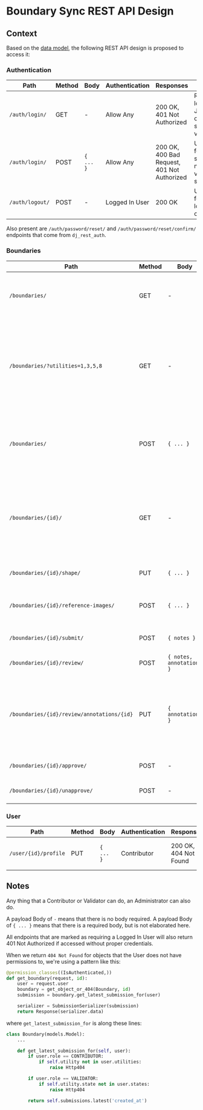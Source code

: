 # Boundary Sync REST API Design

## Context

Based on the [data model](./adr-001-data-models.md), the following REST API design is proposed to access it:

### Authentication

| Path            | Method | Body      | Authentication | Responses                                             | Notes                                        |
| --------------- | ------ | --------- | -------------- | ----------------------------------------------------- | -------------------------------------------- |
| `/auth/login/`  | GET    | -         | Allow Any      | 200 OK,<br />401 Not Authorized                       | Returns loging JSON if current session valid |
| `/auth/login/`  | POST   | `{ ... }` | Allow Any      | 200 OK,<br />400 Bad Request,<br />401 Not Authorized | Used for starting new valid session          |
| `/auth/logout/` | POST   | -         | Logged In User | 200 OK                                                | Used for logging out                         |

Also present are `/auth/password/reset/` and `/auth/password/reset/confirm/` endpoints that come from `dj_rest_auth`.

### Boundaries

| Path                                       | Method | Body                     | Authentication | Responses                                                  | Notes                                                                                                              |
| ------------------------------------------ | ------ | ------------------------ | -------------- | ---------------------------------------------------------- | ------------------------------------------------------------------------------------------------------------------ |
| `/boundaries/`                             | GET    | -                        | Logged In User | 200 OK                                                     | Returns list of all boundaries the user has access to                                                              |
| `/boundaries/?utilities=1,3,5,8`           | GET    | -                        | Logged In User | 200 OK,<br />401 Not Authorized                            | Returns list of boundaries in the given utilities. If the user does not have access to that utility, returns a 401 |
| `/boundaries/`                             | POST   | `{ ... }`                | Contributor    | 201 Created,<br />400 Bad Request,<br />401 Not Authorized | Creates a new boundary if the payload is correct and the user is authorized                                        |
| `/boundaries/{id}/`                        | GET    | -                        | Logged In User | 200 OK,<br />404 Not Found                                 | Returns boundary details if the user has access to it, else 404s. Includes all details about the boundary.         |
| `/boundaries/{id}/shape/`                  | PUT    | `{ ... }`                | Contributor    | 200 OK,<br />404 Not Found                                 | Updates a boundary's shape                                                                                         |
| `/boundaries/{id}/reference-images/`       | POST   | `{ ... }`                | Contributor    | 200 OK,<br />404 Not Found                                 | Adds a new reference image to the boundary                                                                         |
| `/boundaries/{id}/submit/`                 | POST   | `{ notes }`              | Contributor    | 200 OK,<br />404 Not Found                                 | Submits the boundary                                                                                               |
| `/boundaries/{id}/review/`                 | POST   | `{ notes, annotations }` | Validator      | 200 OK,<br />404 Not Found                                 | Reviews a boundary                                                                                                 |
| `/boundaries/{id}/review/annotations/{id}` | PUT    | `{ annotation }`         | Validator      | 200 OK,<br />404 Not Found                                 | Updates an annotation in the latest review. Older reviews are read-only, so no need to specify review id.          |
| `/boundaries/{id}/approve/`                | POST   | -                        | Validator      | 200 OK,<br />404 Not Found                                 | Approves a boundary                                                                                                |
| `/boundaries/{id}/unapprove/`              | POST   | -                        | Validator      | 200 OK,<br />404 Not Found                                 | Unapproves a boundary                                                                                              |

### User

| Path                 | Method | Body      | Authentication | Responses                  | Notes                              |
| -------------------- | ------ | --------- | -------------- | -------------------------- | ---------------------------------- |
| `/user/{id}/profile` | PUT    | `{ ... }` | Contributor    | 200 OK,<br />404 Not Found | Update contributor contact details |

## Notes

Any thing that a Contributor or Validator can do, an Administrator can also do.

A payload Body of `-` means that there is no body required. A payload Body of `{ ... }` means that there is a required body, but is not elaborated here.

All endpoints that are marked as requiring a Logged In User will also return 401 Not Authorized if accessed without proper credentials.

When we return `404 Not Found` for objects that the User does not have permissions to, we're using a pattern like this:

```python
@permission_classes((IsAuthenticated,))
def get_boundary(request, id):
    user = request.user
    boundary = get_object_or_404(Boundary, id)
    submission = boundary.get_latest_submission_for(user)

    serializer = SubmissionSerializer(submission)
    return Response(serializer.data)
```

where `get_latest_submission_for` is along these lines:

```python
class Boundary(models.Model):
    ...

    def get_latest_submission_for(self, user):
        if user.role == CONTRIBUTOR:
            if self.utility not in user.utilities:
                raise Http404

        if user.role == VALIDATOR:
            if self.utility.state not in user.states:
                raise Http404

        return self.submissions.latest('created_at')
```
